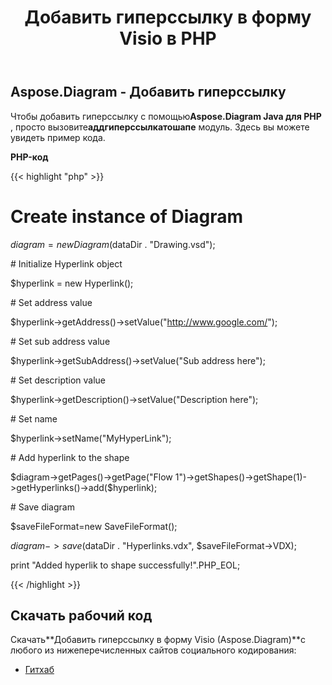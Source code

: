 ﻿---
title: Добавить гиперссылку в форму Visio в PHP
type: docs
weight: 10
url: /ru/java/add-hyperlink-to-a-visio-shape-in-php/
---
## **Aspose.Diagram - Добавить гиперссылку**
 Чтобы добавить гиперссылку с помощью**Aspose.Diagram Java для PHP** , просто вызовите**аддгиперссылкатошапе** модуль. Здесь вы можете увидеть пример кода.

**PHP-код**

{{< highlight "php" >}}

 # Create instance of Diagram

$diagram = new Diagram($dataDir . "Drawing.vsd");

\# Initialize Hyperlink object

$hyperlink = new Hyperlink();

\# Set address value

$hyperlink->getAddress()->setValue("http://www.google.com/");

\# Set sub address value

$hyperlink->getSubAddress()->setValue("Sub address here");

\# Set description value

$hyperlink->getDescription()->setValue("Description here");

\# Set name

$hyperlink->setName("MyHyperLink");

\# Add hyperlink to the shape

$diagram->getPages()->getPage("Flow 1")->getShapes()->getShape(1)->getHyperlinks()->add($hyperlink);

\# Save diagram

$saveFileFormat=new SaveFileFormat();

$diagram->save($dataDir . "Hyperlinks.vdx", $saveFileFormat->VDX);

print "Added hyperlik to shape successfully!".PHP_EOL;

{{< /highlight >}}
## **Скачать рабочий код**
 Скачать**Добавить гиперссылку в форму Visio (Aspose.Diagram)**с любого из нижеперечисленных сайтов социального кодирования:

- [Гитхаб](https://github.com/asposediagram/Aspose.Diagram-for-Java/blob/master/Plugins/Aspose_Diagram_Java_for_PHP/src/aspose/diagram/WorkingwithHyperlinks/AddHyperlinkToShape.php)
